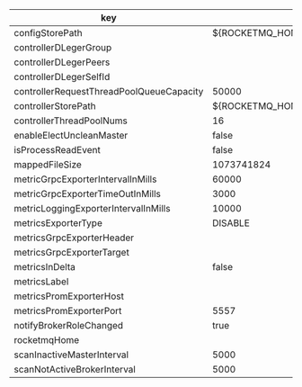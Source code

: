 |key|value|important|
|---|---|---|
|configStorePath|${ROCKETMQ_HOME}/controller/controller.properties||
|controllerDLegerGroup|||
|controllerDLegerPeers|||
|controllerDLegerSelfId|||
|controllerRequestThreadPoolQueueCapacity|50000||
|controllerStorePath|${ROCKETMQ_HOME}/DledgerController||
|controllerThreadPoolNums|16||
|enableElectUncleanMaster|false||
|isProcessReadEvent|false||
|mappedFileSize|1073741824||
|metricGrpcExporterIntervalInMills|60000||
|metricGrpcExporterTimeOutInMills|3000||
|metricLoggingExporterIntervalInMills|10000||
|metricsExporterType|DISABLE||
|metricsGrpcExporterHeader|||
|metricsGrpcExporterTarget|||
|metricsInDelta|false||
|metricsLabel|||
|metricsPromExporterHost|||
|metricsPromExporterPort|5557||
|notifyBrokerRoleChanged|true||
|rocketmqHome|||
|scanInactiveMasterInterval|5000||
|scanNotActiveBrokerInterval|5000||
